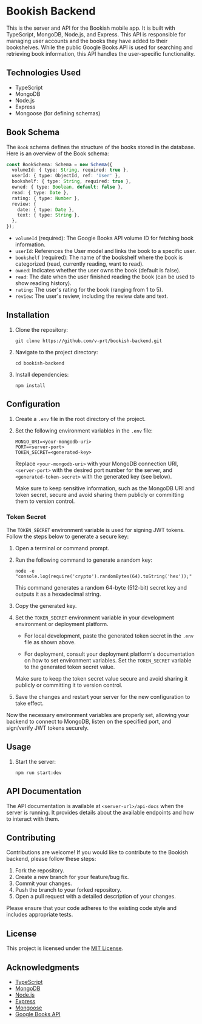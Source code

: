 # Bookish Backend

This is the server and API for the Bookish mobile app. It is built with TypeScript, MongoDB, Node.js, and Express. This API is responsible for managing user accounts and the books they have added to their bookshelves. While the public Google Books API is used for searching and retrieving book information, this API handles the user-specific functionality.

## Technologies Used

- TypeScript
- MongoDB
- Node.js
- Express
- Mongoose (for defining schemas)

## Book Schema

The `Book` schema defines the structure of the books stored in the database. Here is an overview of the Book schema:

```typescript
const BookSchema: Schema = new Schema({
  volumeId: { type: String, required: true },
  userId: { type: ObjectId, ref: 'User' },
  bookshelf: { type: String, required: true },
  owned: { type: Boolean, default: false },
  read: { type: Date },
  rating: { type: Number },
  review: {
    date: { type: Date },
    text: { type: String },
  },
});
```

- `volumeId` (required): The Google Books API volume ID for fetching book information.
- `userId`: References the User model and links the book to a specific user.
- `bookshelf` (required): The name of the bookshelf where the book is categorized (read, currently reading, want to read).
- `owned`: Indicates whether the user owns the book (default is false).
- `read`: The date when the user finished reading the book (can be used to show reading history).
- `rating`: The user's rating for the book (ranging from 1 to 5).
- `review`: The user's review, including the review date and text.

## Installation

1. Clone the repository:
   ```shell
   git clone https://github.com/v-prt/bookish-backend.git
   ```
2. Navigate to the project directory:
   ```shell
   cd bookish-backend
   ```
3. Install dependencies:
   ```shell
   npm install
   ```

## Configuration

1. Create a `.env` file in the root directory of the project.
2. Set the following environment variables in the `.env` file:

   ```plaintext
   MONGO_URI=<your-mongodb-uri>
   PORT=<server-port>
   TOKEN_SECRET=<generated-key>
   ```

   Replace `<your-mongodb-uri>` with your MongoDB connection URI, `<server-port>` with the desired port number for the server, and `<generated-token-secret>` with the generated key (see below).

   Make sure to keep sensitive information, such as the MongoDB URI and token secret, secure and avoid sharing them publicly or committing them to version control.

### Token Secret

The `TOKEN_SECRET` environment variable is used for signing JWT tokens. Follow the steps below to generate a secure key:

1. Open a terminal or command prompt.

2. Run the following command to generate a random key:

   ```shell
   node -e "console.log(require('crypto').randomBytes(64).toString('hex'));"
   ```

   This command generates a random 64-byte (512-bit) secret key and outputs it as a hexadecimal string.

3. Copy the generated key.

4. Set the `TOKEN_SECRET` environment variable in your development environment or deployment platform.

   - For local development, paste the generated token secret in the `.env` file as shown above.

   - For deployment, consult your deployment platform's documentation on how to set environment variables. Set the `TOKEN_SECRET` variable to the generated token secret value.

   Make sure to keep the token secret value secure and avoid sharing it publicly or committing it to version control.

5. Save the changes and restart your server for the new configuration to take effect.

Now the necessary environment variables are properly set, allowing your backend to connect to MongoDB, listen on the specified port, and sign/verify JWT tokens securely.

## Usage

1. Start the server:
   ```shell
   npm run start:dev
   ```

## API Documentation

The API documentation is available at `<server-url>/api-docs` when the server is running. It provides details about the available endpoints and how to interact with them.

## Contributing

Contributions are welcome! If you would like to contribute to the Bookish backend, please follow these steps:

1. Fork the repository.
2. Create a new branch for your feature/bug fix.
3. Commit your changes.
4. Push the branch to your forked repository.
5. Open a pull request with a detailed description of your changes.

Please ensure that your code adheres to the existing code style and includes appropriate tests.

## License

This project is licensed under the [MIT License](LICENSE).

## Acknowledgments

- [TypeScript](https://www.typescriptlang.org/)
- [MongoDB](https://www.mongodb.com/)
- [Node.js](https://nodejs.org/)
- [Express](https://expressjs.com/)
- [Mongoose](https://mongoosejs.com/)
- [Google Books API](https://developers.google.com/books)
